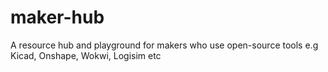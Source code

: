 # maker-hub
A resource hub and playground for makers who use open-source tools e.g Kicad, Onshape, Wokwi, Logisim etc
